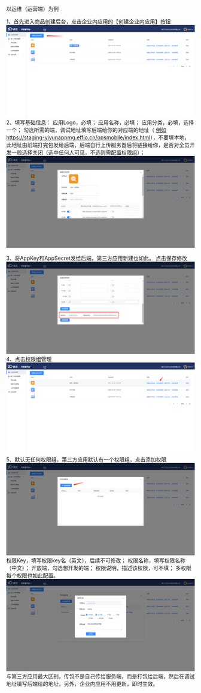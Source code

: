 以运维（运营端）为例

1、首先进入商品创建后台，点击企业内应用的【创建企业内应用】按钮
<img src="../assets/images/platform/platform-1-1.png">
2、填写基础信息：
应用Logo，必填；
应用名称，必填；
应用分类，必填，选择一个；
勾选所需的端，调试地址填写后端给你的对应端的地址（ <a href="https://staging-yiyunappmg.effio.cn/opsmobile/index.html" target="_blank">例如https://staging-yiyunappmg.effio.cn/opsmobile/index.html</a>），不要填本地，此地址由前端打完包发给后端，后端自行上传服务器后将链接给你，是否对全员开发一般选择关闭（选中任何人可见，不选则需配置权限组）；
<img src="../assets/images/platform/platform-1-2.png"></img>

3、将AppKey和AppSecret发给后端，第三方应用新建也如此。
点击保存修改
<img src="../assets/images/platform/platform-1-3.png"></img>
4、点击权限组管理
<img src="../assets/images/platform/platform-1-4.png"></img>
5、默认无任何权限组，第三方应用默认有一个权限组，点击添加权限
<img src="../assets/images/platform/platform-1-5.png"></img>
权限Key，填写权限key名（英文），后续不可修改；
权限名称，填写权限名称（中文）；
开放端，勾选想开发的端；
权限说明，描述该权限，可不填；
多权限每个权限也如此配置。
<img src="../assets/images/platform/platform-1-6.png"></img>
与第三方应用最大区别，传包不是自己传给服务端，而是打包给后端，然后在调试地址填写后端给的地址，另外，企业内应用不用更新，即时生效。